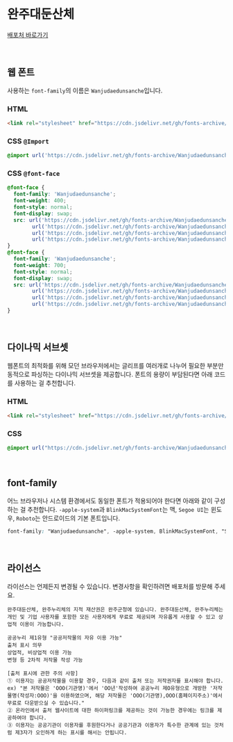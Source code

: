 # 완주대둔산체

[배포처 바로가기](https://www.wanju.go.kr/index.wanju?menuCd=DOM_000000105002006000)

&nbsp;

## 웹 폰트

사용하는 `font-family`의 이름은 `Wanjudaedunsanche`입니다.

### HTML

```html
<link rel="stylesheet" href="https://cdn.jsdelivr.net/gh/fonts-archive/Wanjudaedunsanche/Wanjudaedunsanche.css" type="text/css"/>
```

### CSS `@Import`

```css
@import url('https://cdn.jsdelivr.net/gh/fonts-archive/Wanjudaedunsanche/Wanjudaedunsanche.css');
```

### CSS `@font-face`

```css
@font-face {
  font-family: 'Wanjudaedunsanche';
  font-weight: 400;
  font-style: normal;
  font-display: swap;
  src: url('https://cdn.jsdelivr.net/gh/fonts-archive/Wanjudaedunsanche/Wanjudaedunsanche-Regular.woff2') format('woff2'),
        url('https://cdn.jsdelivr.net/gh/fonts-archive/Wanjudaedunsanche/Wanjudaedunsanche-Regular.woff') format('woff'),
        url('https://cdn.jsdelivr.net/gh/fonts-archive/Wanjudaedunsanche/Wanjudaedunsanche-Regular.otf') format('opentype'),
        url('https://cdn.jsdelivr.net/gh/fonts-archive/Wanjudaedunsanche/Wanjudaedunsanche-Regular.ttf') format('truetype');
}
@font-face {
  font-family: 'Wanjudaedunsanche';
  font-weight: 700;
  font-style: normal;
  font-display: swap;
  src: url('https://cdn.jsdelivr.net/gh/fonts-archive/Wanjudaedunsanche/Wanjudaedunsanche-Bold.woff2') format('woff2'),
        url('https://cdn.jsdelivr.net/gh/fonts-archive/Wanjudaedunsanche/Wanjudaedunsanche-Bold.woff') format('woff'),
        url('https://cdn.jsdelivr.net/gh/fonts-archive/Wanjudaedunsanche/Wanjudaedunsanche-Bold.otf') format('opentype'),
        url('https://cdn.jsdelivr.net/gh/fonts-archive/Wanjudaedunsanche/Wanjudaedunsanche-Bold.ttf') format('truetype');
}
```

&nbsp;

## 다이나믹 서브셋

웹폰트의 최적화를 위해 모던 브라우저에서는 글리프를 여러개로 나누어 필요한 부분만 동적으로 파싱하는 다이나믹 서브셋을 제공합니다. 폰트의 용량이 부담된다면 아래 코드를 사용하는 걸 추천합니다.

### HTML

```html
<link rel="stylesheet" href="https://cdn.jsdelivr.net/gh/fonts-archive/Wanjudaedunsanche/subsets/Wanjudaedunsanche-dynamic-subset.css" type="text/css"/>
```

### CSS

```css
@import url("https://cdn.jsdelivr.net/gh/fonts-archive/Wanjudaedunsanche/subsets/Wanjudaedunsanche-dynamic-subset.css");
```

&nbsp;

## font-family

어느 브라우저나 시스템 환경에서도 동일한 폰트가 적용되어야 한다면 아래와 같이 구성하는 걸 추천합니다. `-apple-system`과 `BlinkMacSystemFont`는 맥, `Segoe UI`는 윈도우, `Roboto`는 안드로이드의 기본 폰트입니다.

```css
font-family: "Wanjudaedunsanche", -apple-system, BlinkMacSystemFont, "Segoe UI",Roboto, Oxygen, Ubuntu, Cantarell, "Open Sans", "Helvetica Neue", sans-serif;
```

&nbsp;

## 라이선스

라이선스는 언제든지 변경될 수 있습니다. 변경사항을 확인하려면 배포처를 방문해 주세요.

```
완주대둔산체, 완주누리체의 지적 재산권은 완주군청에 있습니다. 완주대둔산체, 완주누리체는 개인 및 기업 사용자를 포함한 모든 사용자에게 무료로 제공되며 자유롭게 사용할 수 있고 상업적 이용이 가능합니다.  

공공누리 제1유형 "공공저작물의 자유 이용 가능" 
출처 표시 의무 
상업적, 비상업적 이용 가능 
변형 등 2차적 저작물 작성 가능  

[출처 표시에 관한 주의 사항] 
① 이용자는 공공저작물을 이용할 경우, 다음과 같이 출처 또는 저작권자를 표시해야 합니다. 
ex) "본 저작물은 'OOO(기관명)'에서 'OO년'작성하여 공공누리 제O유형으로 개방한 '저작물명(작성자:OOO)'을 이용하였으며, 해당 저작물은 'OOO(기관명),OOO(홈페이지주소)'에서 무료로 다운받으실 수 있습니다." 
② 온라인에서 출처 웹사이트에 대한 하이퍼링크를 제공하는 것이 가능한 경우에는 링크를 제공하여야 합니다. 
③ 이용자는 공공기관이 이용자를 후원한다거나 공공기관과 이용자가 특수한 관계에 있는 것처럼 제3자가 오인하게 하는 표시를 해서는 안됩니다.
```
